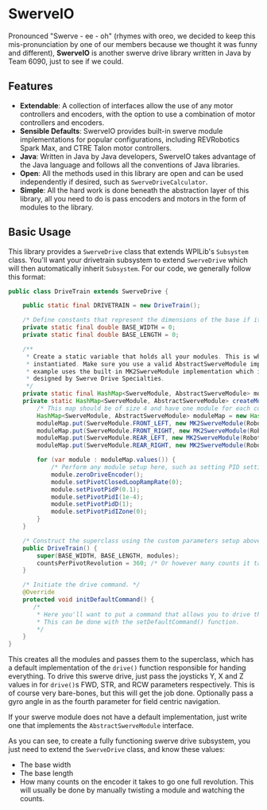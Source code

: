 # SwerveIO
Pronounced "Swerve - ee - oh" (rhymes with oreo, we decided to keep this mis-pronunciation by one of our members because we thought it was funny and different), **SwerveIO** is another swerve drive library written in Java by Team 6090, just to see if we could.

## Features
- **Extendable**: A collection of interfaces allow the use of any motor controllers and encoders, with the option to use a combination of motor controllers and encoders.
- **Sensible Defaults**: SwerveIO provides built-in swerve module implementations for popular configurations, including REVRobotics Spark Max, and CTRE Talon motor controllers.
- **Java**: Written in Java by Java developers, SwerveIO takes advantage of the Java language and follows all the conventions of Java libraries.
- **Open**: All the methods used in this library are open and can be used independently if desired, such as `SwerveDriveCalculator`. 
- **Simple**: All the hard work is done beneath the abstraction layer of this library, all you need to do is pass encoders and motors in the form of modules to the library.

## Basic Usage
This library provides a `SwerveDrive` class that extends WPILib's `Subsystem` class. You'll want your drivetrain subsystem to extend `SwerveDrive` which will then automatically inherit `Subsystem`. For our code, we generally follow this format:

```java
public class DriveTrain extends SwerveDrive {

    public static final DRIVETRAIN = new DriveTrain();

    /* Define constants that represent the dimensions of the base if it isn't a perfect square. */
    private static final double BASE_WIDTH = 0;
    private static final double BASE_LENGTH = 0;

    /**
     * Create a static variable that holds all your modules. This is where modules will be
     * instantiated. Make sure you use a valid AbstractSwerveModule implementation. This
     * example uses the built-in MK2SwerveModule implementation which is a NEO swerve module
     * designed by Swerve Drive Specialties.
     */
    private static final HashMap<SwerveModule, AbstractSwerveModule> modules = createModuleMap();
    private static HashMap<SwerveModule, AbstractSwerveModule> createModuleMap() {
        /* This map should be of size 4 and have one module for each corner of the drive. */
        HashMap<SwerveModule, AbstractSwerveModule> moduleMap = new HashMap<>();
        moduleMap.put(SwerveModule.FRONT_LEFT, new MK2SwerveModule(RobotMap.FRONT_LEFT_DRIVE_MOTOR, RobotMap.FRONT_LEFT_PIVOT_MOTOR, RobotMap.FRONT_LEFT_ANALOG_ENCODER));
        moduleMap.put(SwerveModule.FRONT_RIGHT, new MK2SwerveModule(RobotMap.FRONT_RIGHT_DRIVE_MOTOR, RobotMap.FRONT_RIGHT_PIVOT_MOTOR, RobotMap.FRONT_RIGHT_ANALOG_ENCODER));
        moduleMap.put(SwerveModule.REAR_LEFT, new MK2SwerveModule(RobotMap.REAR_LEFT_DRIVE_MOTOR, RobotMap.REAR_LEFT_PIVOT_MOTOR, RobotMap.REAR_LEFT_ANALOG_ENCODER));
        moduleMap.put(SwerveModule.REAR_RIGHT, new MK2SwerveModule(RobotMap.REAR_RIGHT_DRIVE_MOTOR, RobotMap.REAR_RIGHT_PIVOT_MOTOR, RobotMap.REAR_RIGHT_ANALOG_ENCODER));

        for (var module : moduleMap.values()) {
            /* Perform any module setup here, such as setting PID settings, etc... */
            module.zeroDriveEncoder();
            module.setPivotClosedLoopRampRate(0);
            module.setPivotPidP(0.1);
            module.setPivotPidI(1e-4);
            module.setPivotPidD(1);
            module.setPivotPidIZone(0);
        }
    }

    /* Construct the superclass using the custom parameters setup above. */
    public DriveTrain() {
        super(BASE_WIDTH, BASE_LENGTH, modules);
        countsPerPivotRevolution = 360; /* Or however many counts it takes to go one full pivot revolution. */
    }

    /* Initiate the drive command. */
    @Override
    protected void initDefaultCommand() {
       /* 
        * Here you'll want to put a command that allows you to drive the bot with a joystick. 
        * This can be done with the setDefaultCommand() function.
        */
    }
}
```
This creates all the modules and passes them to the superclass, which has a default implementation of the `drive()` function responsible for handing everything. To drive this swerve drive, just pass the joysticks Y, X and Z values in for `drive()`s FWD, STR, and RCW parameters respectively. This is of course very bare-bones, but this will get the job done. Optionally pass a gyro angle in as the fourth parameter for field centric navigation.

If your swerve module does not have a default implementation, just write one that implements the `AbstractSwerveModule` interface. 

As you can see, to create a fully functioning swerve drive subsystem, you just need to extend the `SwerveDrive` class, and know these values:
- The base width
- The base length
- How many counts on the encoder it takes to go one full revolution. This will usually be done by manually twisting a module and watching the counts.